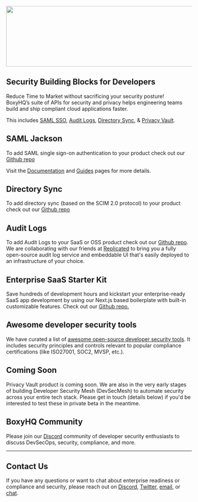 <img src="https://boxyhq.com/img/logo-large-white-bkg.png"  width="603" height="164">

## Security Building Blocks for Developers

Reduce Time to Market without sacrificing your security posture! <br>
BoxyHQ’s suite of APIs for security and privacy helps engineering teams build and ship compliant cloud applications faster.

This includes [SAML SSO](https://boxyhq.com/enterprise-sso), [Audit Logs](https://boxyhq.com/audit-logs), [Directory Sync](https://boxyhq.com/directory-sync), & [Privacy Vault](https://boxyhq.com/privacy-vault).

## SAML Jackson
To add SAML single sign-on authentication to your product check out our [Github repo](https://github.com/boxyhq/jackson)

Visit the [Documentation](https://boxyhq.com/docs/jackson/overview) and [Guides](https://boxyhq.com/guides/jackson) pages for more details.

## Directory Sync
To add directory sync (based on the SCIM 2.0 protocol) to your product check out our [Github repo](https://github.com/boxyhq/jackson#directory-sync)

## Audit Logs
To add Audit Logs to your SaaS or OSS product check out our [Github repo](https://github.com/retracedhq/retraced). We are collaborating with our friends at [Replicated](https://replicated.com/) to bring you a fully open-source audit log service and embeddable UI that's easily deployed to an infrastructure of your choice.

## Enterprise SaaS Starter Kit
Save hundreds of development hours and kickstart your enterprise-ready SaaS app development by using our Next.js based boilerplate with built-in customizable features. Check out our [Github repo.](https://github.com/boxyhq/saas-starter-kit)

## Awesome developer security tools
We have curated a list of [awesome open-source developer security tools](https://github.com/boxyhq/awesome-oss-devsec). It includes security principles and controls relevant to popular compliance certifications (like ISO27001, SOC2, MVSP, etc.).

## Coming Soon
Privacy Vault product is coming soon. We are also in the very early stages of building Developer Security Mesh (DevSecMesh) to automate security across your entire tech stack. Please get in touch (details below) if you'd be interested to test these in private beta in the meantime.

## BoxyHQ Community 
Please join our [Discord](https://discord.gg/uyb7pYt4Pa) community of developer security enthusiasts to discuss DevSecOps, security, compliance, and more.

_______

## Contact Us
If you have any questions or want to chat about enterprise readiness or compliance and security, please reach out on [Discord](https://discord.gg/uyb7pYt4Pa), [Twitter](https://twitter.com/BoxyHQ), [email](mailto:hello@boxyhq.com), or [chat](https://boxyhq.com/#hs-chat-open).
